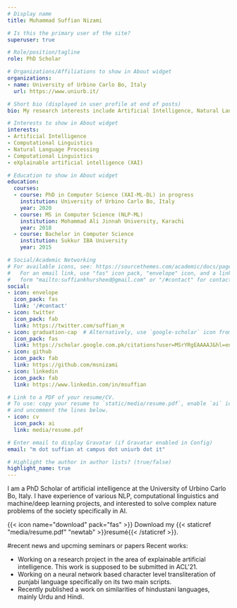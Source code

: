 ```yaml
---
# Display name
title: Muhammad Suffian Nizami

# Is this the primary user of the site?
superuser: true

# Role/position/tagline
role: PhD Scholar

# Organizations/Affiliations to show in About widget
organizations:
- name: University of Urbino Carlo Bo, Italy
  url: https://www.uniurb.it/

# Short bio (displayed in user profile at end of posts)
bio: My research interests include Artificial Intelligence, Natural Language Processing, Computational Linguistics and Machine Learning.

# Interests to show in About widget
interests:
- Artificial Intelligence
- Computational Linguistics
- Natural Language Processing
- Computational Linguistics
- eXplainable artificial intelligence (XAI)

# Education to show in About widget
education:
  courses:
  - course: PhD in Computer Science (XAI-ML-DL) in progress
    institution: University of Urbino Carlo Bo, Italy
    year: 2020 
  - course: MS in Computer Science (NLP-ML)
    institution: Mohammad Ali Jinnah University, Karachi
    year: 2018
  - course: Bachelor in Computer Science
    institution: Sukkur IBA University
    year: 2015

# Social/Academic Networking
# For available icons, see: https://sourcethemes.com/academic/docs/page-builder/#icons
#   For an email link, use "fas" icon pack, "envelope" icon, and a link in the
#   form "mailto:suffiankhursheed@gmail.com" or "/#contact" for contact widget.
social:
- icon: envelope
  icon_pack: fas
  link: '/#contact'
- icon: twitter
  icon_pack: fab
  link: https://twitter.com/suffian_m
- icon: graduation-cap  # Alternatively, use `google-scholar` icon from `ai` icon pack
  icon_pack: fas
  link: https://scholar.google.com.pk/citations?user=MSrYRgEAAAAJ&hl=en&authuser=2
- icon: github
  icon_pack: fab
  link: https://github.com/msnizami
- icon: linkedin
  icon_pack: fab
  link: https://www.linkedin.com/in/msuffian

# Link to a PDF of your resume/CV.
# To use: copy your resume to `static/media/resume.pdf`, enable `ai` icons in `params.toml`, 
# and uncomment the lines below.
- icon: cv
  icon_pack: ai
  link: media/resume.pdf

# Enter email to display Gravatar (if Gravatar enabled in Config)
email: "m dot suffian at campus dot uniurb dot it"

# Highlight the author in author lists? (true/false)
highlight_name: true
---
```


I am a PhD Scholar of artificial intelligence at the University of Urbino Carlo Bo, Italy. I have experience of various NLP, computational linguistics and machine/deep learning projects, and interested to solve complex nature problems of the society specifically in AI.

{{< icon name="download" pack="fas" >}} Download my {{< staticref "media/resume.pdf" "newtab" >}}resumé{{< /staticref >}}.

#recent news and upcming seminars or papers
Recent works:
- Working on a research project in the area of explainable artificial intelligence. This work is supposed to be submitted in ACL'21.
- Working on a neural network based character level transliteration of punjabi language specifically on its two main scripts.
- Recently published a work on similarities of hindustani languages, mainly Urdu and Hindi.
